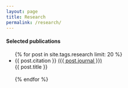 ```yaml
---
layout: page
title: Research
permalink: /research/
---
```


#### Selected publications
<ul class="posts">
{% for post in site.tags.research limit: 20 %}
  <div class="post_info">
    <li>
<!--         <a href="{{ post.url }}">{{ post.citation }}</a> -->
         {{ post.citation }}
         <a href="{{ post.paperlink }}">({{ post.journal }})</a>
         <br>{{ post.title }}
         <br><br>
    </li>
    </div>
  {% endfor %}
</ul>
